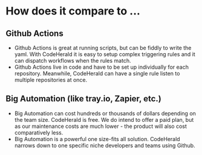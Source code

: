 # How does it compare to ...

## Github Actions

- Github Actions is great at running scripts, but can be fiddly to write the
  yaml. With CodeHerald it is easy to setup complex triggering rules and it can
  dispatch workflows when the rules match.
- Github Actions live in code and have to be set up individually for each
  repository. Meanwhile, CodeHerald can have a single rule listen to multiple
  repositories at once.

## Big Automation (like tray.io, Zapier, etc.)

- Big Automation can cost hundreds or thousands of dollars depending on the team
  size. CodeHerald is free. We do intend to offer a paid plan, but as our
  maintenance costs are much lower - the product will also cost comparatively
  less.
- Big Automation is a powerful one size-fits all solution. CodeHerald narrows
  down to one specific niche developers and teams using Github.

